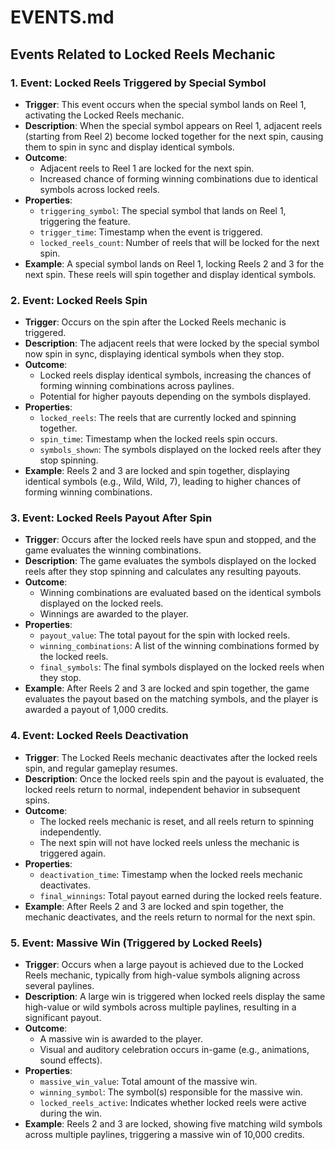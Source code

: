 # EVENTS.md

## Events Related to Locked Reels Mechanic

### 1. **Event: Locked Reels Triggered by Special Symbol**
   - **Trigger**: This event occurs when the special symbol lands on Reel 1, activating the Locked Reels mechanic.
   - **Description**: When the special symbol appears on Reel 1, adjacent reels (starting from Reel 2) become locked together for the next spin, causing them to spin in sync and display identical symbols.
   - **Outcome**: 
     - Adjacent reels to Reel 1 are locked for the next spin.
     - Increased chance of forming winning combinations due to identical symbols across locked reels.
   - **Properties**:
     - `triggering_symbol`: The special symbol that lands on Reel 1, triggering the feature.
     - `trigger_time`: Timestamp when the event is triggered.
     - `locked_reels_count`: Number of reels that will be locked for the next spin.
   - **Example**: A special symbol lands on Reel 1, locking Reels 2 and 3 for the next spin. These reels will spin together and display identical symbols.

### 2. **Event: Locked Reels Spin**
   - **Trigger**: Occurs on the spin after the Locked Reels mechanic is triggered.
   - **Description**: The adjacent reels that were locked by the special symbol now spin in sync, displaying identical symbols when they stop.
   - **Outcome**: 
     - Locked reels display identical symbols, increasing the chances of forming winning combinations across paylines.
     - Potential for higher payouts depending on the symbols displayed.
   - **Properties**:
     - `locked_reels`: The reels that are currently locked and spinning together.
     - `spin_time`: Timestamp when the locked reels spin occurs.
     - `symbols_shown`: The symbols displayed on the locked reels after they stop spinning.
   - **Example**: Reels 2 and 3 are locked and spin together, displaying identical symbols (e.g., Wild, Wild, 7), leading to higher chances of forming winning combinations.

### 3. **Event: Locked Reels Payout After Spin**
   - **Trigger**: Occurs after the locked reels have spun and stopped, and the game evaluates the winning combinations.
   - **Description**: The game evaluates the symbols displayed on the locked reels after they stop spinning and calculates any resulting payouts.
   - **Outcome**:
     - Winning combinations are evaluated based on the identical symbols displayed on the locked reels.
     - Winnings are awarded to the player.
   - **Properties**:
     - `payout_value`: The total payout for the spin with locked reels.
     - `winning_combinations`: A list of the winning combinations formed by the locked reels.
     - `final_symbols`: The final symbols displayed on the locked reels when they stop.
   - **Example**: After Reels 2 and 3 are locked and spin together, the game evaluates the payout based on the matching symbols, and the player is awarded a payout of 1,000 credits.

### 4. **Event: Locked Reels Deactivation**
   - **Trigger**: The Locked Reels mechanic deactivates after the locked reels spin, and regular gameplay resumes.
   - **Description**: Once the locked reels spin and the payout is evaluated, the locked reels return to normal, independent behavior in subsequent spins.
   - **Outcome**:
     - The locked reels mechanic is reset, and all reels return to spinning independently.
     - The next spin will not have locked reels unless the mechanic is triggered again.
   - **Properties**:
     - `deactivation_time`: Timestamp when the locked reels mechanic deactivates.
     - `final_winnings`: Total payout earned during the locked reels feature.
   - **Example**: After Reels 2 and 3 are locked and spin together, the mechanic deactivates, and the reels return to normal for the next spin.

### 5. **Event: Massive Win (Triggered by Locked Reels)**
   - **Trigger**: Occurs when a large payout is achieved due to the Locked Reels mechanic, typically from high-value symbols aligning across several paylines.
   - **Description**: A large win is triggered when locked reels display the same high-value or wild symbols across multiple paylines, resulting in a significant payout.
   - **Outcome**:
     - A massive win is awarded to the player.
     - Visual and auditory celebration occurs in-game (e.g., animations, sound effects).
   - **Properties**:
     - `massive_win_value`: Total amount of the massive win.
     - `winning_symbol`: The symbol(s) responsible for the massive win.
     - `locked_reels_active`: Indicates whether locked reels were active during the win.
   - **Example**: Reels 2 and 3 are locked, showing five matching wild symbols across multiple paylines, triggering a massive win of 10,000 credits.
